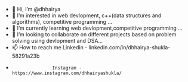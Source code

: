 - 👋 Hi, I’m @dhhairya
- 👀 I’m interested in web devlopment, c++(data structures and algorithms), competitive programming ...
- 🌱 I’m currently learning web devlopment,competitive programming  ...
- 💞️ I’m looking to collaborate on different projects based on problem solving using devlopment and DSA...
- 📫 How to reach me  Linkedin -  linkedin.com/in/dhhairya-shukla-58291a23b
-                    Instagram -   https://www.instagram.com/dhhairyashukla/

<!---
dhhairya5/dhhairya5 is a ✨ special ✨ repository because its `README.md` (this file) appears on your GitHub profile.
You can click the Preview link to take a look at your changes.
--->
